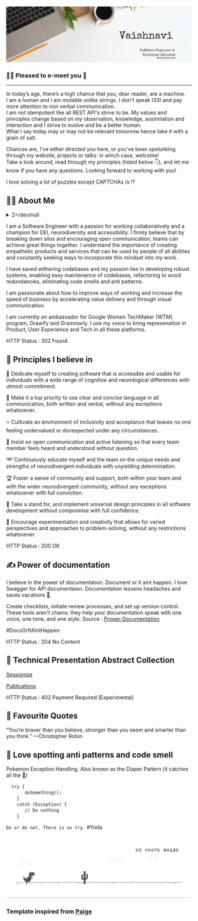 ![](https://github.com/vaishnavitv/vaishnavitv/blob/main/GitHub-Banner.png)

### 🙋‍♀️ Pleased to e-meet you 👋 
___

In today’s age, there’s a high chance that you, dear reader, are a machine. 
<br>I am a human and I am mutable unlike strings. I don't speak I33t and pay more attention to non verbal communication.
<br>I am not idempotent like all REST API's strive to be. My values and principles change based on my observation, knowledge, assimilation and interaction and I strive to evolve and be a better human.
<br>What I say today may or may not be relevant tomorrow hence take it with a grain of salt. 

Chances are, I've either directed you here, or you've been spelunking through my website, projects or talks: in which case, welcome! 
<br>Take a look around, read through my principles (listed below 👇), and let me know if you have any questions. Looking forward to working with you!

I love solving a lot of puzzles except CAPTCHAs /s :interrobang:	

## :woman_technologist:	About Me 

<details><summary>2>/dev/null</summary>

`/dev/null` is treated as black hole in Linux/Unix, so you can put anything into this but you will not be able to get it back from this.
Further, `2>` means that you are redirecting (i.e. >) the stderr (i.e. 2) into the black hole (i.e. `/dev/null`)
</details>

I am a Software Engineer with a passion for working collaboratively and a champion for DEI, neurodiversity and accessibility. I firmly believe that by breaking down silos and encouraging open communication, teams can achieve great things together. I understand the importance of creating empathetic products and services that can be used by people of all abilities and constantly seeking ways to incorporate this mindset into my work.

I have saved withering codebases and my passion lies in developing robust systems, enabling easy maintenance of codebases, refactoring to avoid redundancies, eliminating code smells and anti patterns.

I am passionate about how to improve ways of working and increase the speed of business by accelerating value delivery and through visual communication.

I am currently an ambassador for Google Women TechMaker (WTM) program, Drawify and Grammarly. I use my voice to bring represenation in Product, User Experience and Tech in all these platforms.

HTTP Status : 302 Found

## 🔭 Principles I believe in

:revolving_hearts: Dedicate myself to creating software that is accessible and usable for individuals with a wide range of cognitive and neurological differences with utmost commitment.

:muscle: Make it a top priority to use clear and concise language in all communication, both written and verbal, without any exceptions whatsoever.

:star: Cultivate an environment of inclusivity and acceptance that leaves no one feeling undervalued or disrespected under any circumstances.

:herb: Insist on open communication and active listening so that every team member feels heard and understood without question.

:loop: Continuously educate myself and the team on the unique needs and strengths of neurodivergent individuals with unyielding determination.

:trophy: Foster a sense of community and support, both within your team and with the wider neurodivergent community, without any exceptions whatsoever with full conviction.

:rotating_light: Take a stand for, and implement universal design principles in all software development without compromise with full confidence.

:checkered_flag: Encourage experimentation and creativity that allows for varied perspectives and approaches to problem-solving, without any restrictions whatsoever.

HTTP Status : 200 OK

## :writing_hand:	Power of documentation

I believe in the power of documentation. Document or it aint happen. 
I love Swagger for API documentaion. 
Documentation lessens headaches and saves vacations :sunrise_over_mountains:. 

Create checklists, initiate review processes, and set up version control. These tools aren't chains; they help your documentation speak with one voice, one tone, and one style. 
Source : [Proper-Documentation](https://vadimkravcenko.com/shorts/proper-documentation/)

#DocsOrItAintHappen

HTTP Status : 204 No Content

## :loudspeaker: Technical Presentation Abstract Collection
[Sessionize](https://sessionize.com/vaishnavi-subramaniam)

[Publications](https://github.com/vaishnavitv/Assets-and-Publications)

HTTP Status : 402 Payment Required (Experimental)

## :martial_arts_uniform: Favourite Quotes

“You’re braver than you believe, stronger than you seem and smarter than you think.”
—Christopher Robin

## :bento: Love spotting anti patterns and code smell
Pokemon Exception Handling. Also known as the Diaper Pattern (it catches all the :poop:)
```
  try {
       doSomething();
    }
    catch (Exception) {
       // Do nothing
    }
```
`Do or do not. There is no try.`  #Yoda

![](https://github.com/vaishnavitv/vaishnavitv/blob/main/dino.gif)


### Template inspired from [Paige](https://github.com/dynamicwebpaige)
